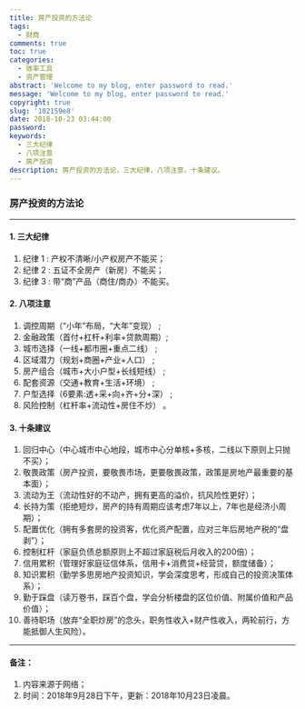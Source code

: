 ```yaml
---
title: 房产投资的方法论
tags:
  - 财商
comments: true
toc: true
categories:
  - 效率工具
  - 资产管理
abstract: 'Welcome to my blog, enter password to read.'
message: 'Welcome to my blog, enter password to read.'
copyright: true
slug: '102159e8'
date: 2018-10-23 03:44:00
password:
keywords:
  - 三大纪律
  - 八项注意
  - 房产投资
description: 房产投资的方法论，三大纪律，八项注意，十条建议。
---
```

<script type="text/javascript" src="/assets/js/dist/bai.js"></script>

### 房产投资的方法论

-----

#### 1. 三大纪律
1. 纪律 1 : 产权不清晰/小产权房产不能买；
2. 纪律 2 : 五证不全房产（新房）不能买；
3. 纪律 3 : 带“商”产品（商住/商办）不能买。

#### 2.  八项注意
1. 调控周期（“小年”布局，“大年”变现） ;
2. 金融政策（首付+杠杆+利率+贷款周期）;
3. 城市选择（一线+都市圈+重点二线） ;
4. 区域潜力（规划+商圈+产业+人口） ;
5. 房产组合（城市+大小户型+长线短线） ;
6. 配套资源（交通+教育+生活+环境） ;
7. 户型选择（6要素:透+采+向+齐+分+深） ;
8. 风险控制（杠杆率+流动性+房住不炒） 。

#### 3. 十条建议
1. 回归中心（中心城市中心地段，城市中心分单核+多核，二线以下原则上只抛不买）；
2. 敬畏政策（房产投资，要敬畏市场，更要敬畏政策，政策是房地产最重要的基本面）；
3. 流动为王（流动性好的不动产，拥有更高的溢价，抗风险性更好）；
4. 长持为策（拒绝短炒，房产的持有周期应该考虑7年以上，7年也是经济小周期）；
5. 配置优化（拥有多套房的投资客，优化资产配置，应对三年后房地产税的“盘剥”）；
6. 控制杠杆（家庭负债总额原则上不超过家庭税后月收入的200倍）；
7. 信用累积（管理好家庭征信体系，信用卡+消费贷+经营贷，额度储备）；
8. 知识累积（勤学多思房地产投资知识，学会深度思考，形成自己的投资决策体系）；
9. 勤于踩盘（读万卷书，踩百个盘，学会分析楼盘的区位价值、附属价值和产品价值）；
10. 善待职场（放弃“全职炒房”的念头，职务性收入+财产性收入，两轮前行，方能抵御人生风险）。

---
#### 备注：
1. 内容来源于网络；
3. 时间：2018年9月28日下午，更新：2018年10月23日凌晨。
